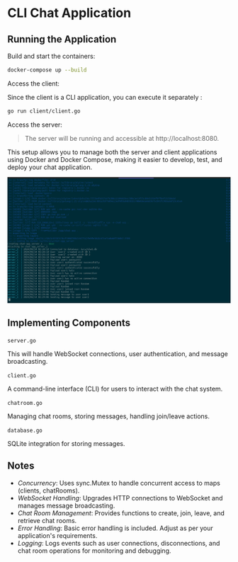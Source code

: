 # CLI Chat Application

## Running the Application
Build and start the containers:

```sh
docker-compose up --build
```

Access the client:

Since the client is a CLI application, you can execute it separately :

```sh
go run client/client.go
```

Access the server:

>The server will be running and accessible at http://localhost:8080.

This setup allows you to manage both the server and client applications using Docker and Docker Compose, making it easier to develop, test, and deploy your chat application.

![Chat Application Architecture](Screenshot.png)

## Implementing Components

`server.go`

This will handle WebSocket connections, user authentication, and message broadcasting.

`client.go`

A command-line interface (CLI) for users to interact with the chat system.

`chatroom.go`

Managing chat rooms, storing messages, handling join/leave actions.

`database.go`

SQLite integration for storing messages.

## Notes
- *Concurrency*: Uses sync.Mutex to handle concurrent access to maps (clients, chatRooms).
- *WebSocket Handling*: Upgrades HTTP connections to WebSocket and manages message broadcasting.
- *Chat Room Management*: Provides functions to create, join, leave, and retrieve chat rooms.
- *Error Handling*: Basic error handling is included. Adjust as per your application's requirements.
- *Logging*: Logs events such as user connections, disconnections, and chat room operations for monitoring and debugging.